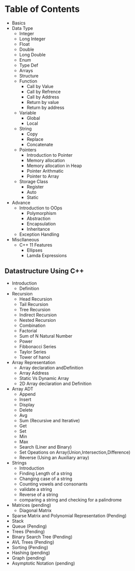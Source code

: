 # Table of Contents

* Basics
* Data Type
  * Integer
  * Long Integer
  * Float
  * Double
  * Long Double
  * Enum
  * Type Def
  * Arrays
  * Structure
  * Function
    * Call by Value
    * Call by Refrence
    * Call by Address
    * Return by value
    * Return by address
  * Variable
    * Global
    * Local
  * String
    * Copy
    * Replace
    * Concatenate
  * Pointers
    * Introduction to Pointer
    * Memory allocation
    * Memory allocation in Heap
    * Pointer Arithmatic
    * Pointer to Array
  * Storage Class
    * Register
    * Auto
    * Static
* Advance
  * Introduction to OOps
    * Polymorphism
    * Abstraction
    * Encapsulation
    * Inheritance
  * Exception Handling
* Miscllaneous
  * C++ 11 Features
    * Ellipses
    * Lamda Expressions

## Datastructure Using C++

* Introduction
  * Definition
* Recursion
  * Head Recursion
  * Tail Recursion
  * Tree Recursion
  * Indirect Recursion
  * Nested Recursion
  * Combination
  * Factorial
  * Sum of N Natural Number
  * Power
  * Fibbonacci Series
  * Taylor Series
  * Tower of hanoi
* Array Representation
  * Array declaration andDefinition
  * Array Address
  * Static Vs Dynamic Array
  * 2D Array declaration and Definition
* Array ADT
  * Append
  * Insert
  * Display
  * Delete
  * Avg
  * Sum (Recursive and Iterative)
  * Get
  * Set
  * Min
  * Max
  * Search (Liner and Binary)
  * Set Opeations on Array(Union,Intersection,Difference)
  * Reverse (Using an Auxiliary array)
* Strings
  * Introduction
  * Finding Length of a string
  * Changing case of a string
  * Counting vowels and consonants
  * validate a string
  * Reverse of a string
  * comparing a string and checking for a palindrome
* Matrices (pending)
  * Diagonal Matrix
* Sparse Matrix and Polynomial Representation (Pending)
* Stack
* Queue (Pending)
* Trees (Pending)
* Binary Search Tree (Pending)
* AVL Trees (Pending)
* Sorting (Pending)
* Hashing (pending)
* Graph (pending)
* Asymptotic Notation (pending)
